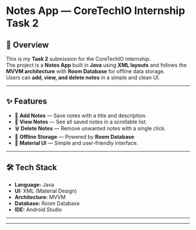 # Notes App — CoreTechIO Internship Task 2

## 📌 Overview
This is my **Task 2** submission for the CoreTechIO internship.  
The project is a **Notes App** built in **Java** using **XML layouts** and follows the **MVVM architecture** with **Room Database** for offline data storage.  
Users can **add, view, and delete notes** in a simple and clean UI.

---

## ✨ Features
- 📝 **Add Notes** — Save notes with a title and description.
- 📂 **View Notes** — See all saved notes in a scrollable list.
- 🗑 **Delete Notes** — Remove unwanted notes with a single click.
- 💾 **Offline Storage** — Powered by **Room Database** 
- 🎨 **Material UI** — Simple and user-friendly interface.

---

## 🛠 Tech Stack
- **Language:** Java
- **UI:** XML (Material Design)
- **Architecture:** MVVM
- **Database:** Room Database
- **IDE:** Android Studio
 ______________________________________________________________________
 _____________________________________________________________________
